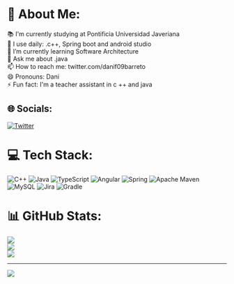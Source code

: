 # 💫 About Me:
📚 I'm currently studying at Pontificia Universidad Javeriana<br>🧰 I use daily:  .c++,  Spring boot and android studio<br>🌱 I’m currently learning Software Architecture<br>💬 Ask me about .java<br>📫 How to reach me: twitter.com/danif09barreto<br>😄 Pronouns: Dani<br>⚡ Fun fact: I'm a teacher assistant in c ++ and java


## 🌐 Socials:
[![Twitter](https://img.shields.io/badge/Twitter-%231DA1F2.svg?logo=Twitter&logoColor=white)](https://twitter.com/danif09barreto) 

# 💻 Tech Stack:
![C++](https://img.shields.io/badge/c++-%2300599C.svg?style=for-the-badge&logo=c%2B%2B&logoColor=white) ![Java](https://img.shields.io/badge/java-%23ED8B00.svg?style=for-the-badge&logo=java&logoColor=white) ![TypeScript](https://img.shields.io/badge/typescript-%23007ACC.svg?style=for-the-badge&logo=typescript&logoColor=white) ![Angular](https://img.shields.io/badge/angular-%23DD0031.svg?style=for-the-badge&logo=angular&logoColor=white) ![Spring](https://img.shields.io/badge/spring-%236DB33F.svg?style=for-the-badge&logo=spring&logoColor=white) ![Apache Maven](https://img.shields.io/badge/Apache%20Maven-C71A36?style=for-the-badge&logo=Apache%20Maven&logoColor=white) ![MySQL](https://img.shields.io/badge/mysql-%2300f.svg?style=for-the-badge&logo=mysql&logoColor=white) ![Jira](https://img.shields.io/badge/jira-%230A0FFF.svg?style=for-the-badge&logo=jira&logoColor=white) ![Gradle](https://img.shields.io/badge/Gradle-02303A.svg?style=for-the-badge&logo=Gradle&logoColor=white)
# 📊 GitHub Stats:
![](https://github-readme-stats.vercel.app/api?username=dani09barreto&theme=dark&hide_border=false&include_all_commits=true&count_private=true)<br/>
![](https://github-readme-streak-stats.herokuapp.com/?user=dani09barreto&theme=dark&hide_border=false)<br/>
![](https://github-readme-stats.vercel.app/api/top-langs/?username=dani09barreto&theme=dark&hide_border=false&include_all_commits=true&count_private=true&layout=compact)

---
[![](https://visitcount.itsvg.in/api?id=dani09barreto&icon=0&color=0)](https://visitcount.itsvg.in)

<!-- Proudly created with GPRM ( https://gprm.itsvg.in ) -->
